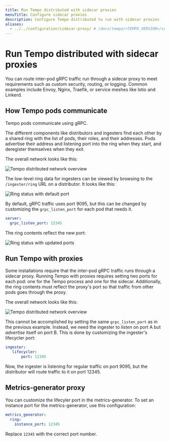 ```yaml
---
title: Run Tempo distributed with sidecar proxies
menuTitle: Configure sidecar proxies
description: Configure Tempo distributed to run with sidecar proxies
aliases:
  - ../../configuration/sidecar-proxy/ # /docs/tempo/<TEMPO_VERSION>/configuration/sidecar-proxy/
---
```


# Run Tempo distributed with sidecar proxies

You can route inter-pod gRPC traffic run through a sidecar proxy to meet requirements such as custom security, routing, or logging.
Common examples include Envoy, Nginx, Traefik, or service meshes like Istio and Linkerd.

## How Tempo pods communicate

Tempo pods communicate using gRPC.

The different components like distributors and ingesters find each other by a shared ring with the list of pods, their roles, and their addresses.
Pods advertise their address and listening port into the ring when they start, and deregister themselves when they exit.

The overall network looks like this:

![Tempo distributed network overview](/static/img/docs/tempo/sidecar-proxy/tempo-network-sidecar-proxy-simple.svg)

The low-level ring data for ingesters can be viewed by browsing to the `/ingester/ring` URL on a distributor.  It looks like this:

![Ring status with default port](/static/img/docs/tempo/sidecar-proxy/screenshot-tempo-sidecar.png)

By default, gRPC traffic uses port 9095, but this can be changed by customizing the `grpc_listen_port` for each pod that needs it.

```yaml
server:
  grpc_listen_port: 12345
```

The ring contents reflect the new port:

![Ring status with updated ports](/static/img/docs/tempo/sidecar-proxy/screenshot-tempo-sidecar-proxies.png)

## Run Tempo with proxies

Some installations require that the inter-pod gRPC traffic runs through a sidecar proxy.
Running Tempo with proxies requires setting two ports for each pod: one for the Tempo process and one for the sidecar.
Additionally, the ring contents must reflect the proxy's port so that traffic from other pods goes through the proxy.

The overall network looks like this:

![Tempo distributed network overview](/static/img/docs/tempo/sidecar-proxy/tempo-network-sidecar-proxy-complex.svg)

This cannot be accomplished by setting the same `grpc_listen_port` as in the previous example. Instead, we need the ingester to _listen_ on port A but _advertise_ itself on port B. This is done by customizing the ingester's lifecycler port:

```yaml
ingester:
   lifecycler:
       port: 12345
```

Now, the ingester is listening for regular traffic on port 9095, but the distributor will route traffic to it on port 12345.

## Metrics-generator proxy

You can customize the lifecyler port in the metrics-generator. To set an instance port for the metrics-generator, use this configuration:

```yaml
metrics_generator:
  ring:
    instance_port: 12345
```

Replace `12345` with the correct port number.
